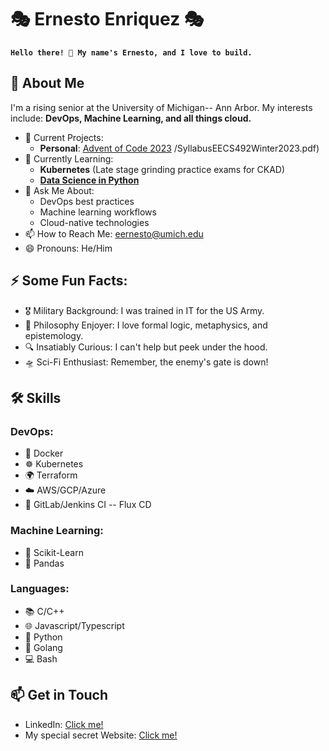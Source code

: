 # 🎭 Ernesto Enriquez 🎭

**`Hello there! 👋 My name's Ernesto, and I love to build.`**

## 🚀 About Me

I'm a rising senior at the University of Michigan-- Ann Arbor. My interests include: **DevOps, Machine Learning, and all things cloud.**
- 🔭 Current Projects:
  - **Personal**: [Advent of Code 2023](https://github.com/Ernesto905/Advent-of-code-2023)
  /SyllabusEECS492Winter2023.pdf)
- 🌱 Currently Learning:
  - **Kubernetes** (Late stage grinding practice exams for CKAD)
  - **[Data Science in Python](https://www.coursera.org/learn/python-data-analysis/)**
- 💬 Ask Me About:
  - DevOps best practices
  - Machine learning workflows
  - Cloud-native technologies
- 📫 How to Reach Me: [eernesto@umich.edu](mailto:eernesto@umich.edu)
- 😄 Pronouns: He/Him

## ⚡ Some Fun Facts:
- 🎖️ Military Background: I was trained in IT for the US Army.
- 🗿 Philosophy Enjoyer: I love formal logic, metaphysics, and epistemology.
- 🔍 Insatiably Curious: I can't help but peek under the hood.
- 🛸 Sci-Fi Enthusiast: Remember, the enemy's gate is down!

## 🛠 Skills

### DevOps:

- 🐳 Docker
- ☸️ Kubernetes
- 🌍 Terraform
- ☁️ AWS/GCP/Azure
- 🔄 GitLab/Jenkins CI -- Flux CD

### Machine Learning:

- 🤖 Scikit-Learn
- 🐼 Pandas

### Languages:
- 📚 C/C++
- 🌐 Javascript/Typescript
- 🐍 Python
- 🐹 Golang
- 💻 Bash

## 📫 Get in Touch

- LinkedIn: [Click me!](https://www.linkedin.com/in/ernesto-enriquez/)
- My special secret Website: [Click me!](https://www.youtube.com/watch?v=dQw4w9WgXcQ)
